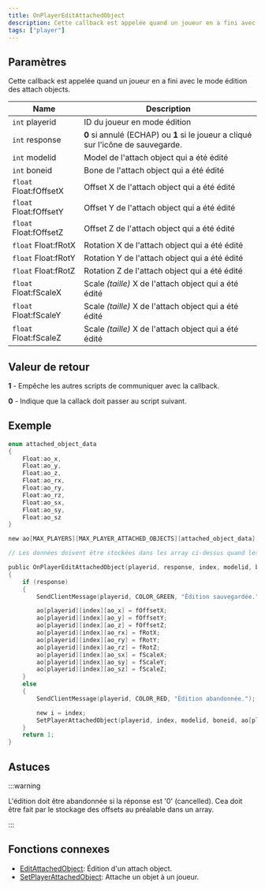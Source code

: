 ```yaml
---
title: OnPlayerEditAttachedObject
description: Cette callback est appelée quand un joueur en a fini avec le mode édition des attach objects.
tags: ["player"]
---
```


<VersionWarn name='callback' version='SA-MP 0.3e' />

## Paramètres

Cette callback est appelée quand un joueur en a fini avec le mode édition des attach objects.

| Name                   | Description                                                                       |
| ---------------------- | --------------------------------------------------------------------------------- |
| `int` playerid         | ID du joueur en mode édition                                                      |
| `int` response         | **0** si annulé (ECHAP) ou **1** si le joueur a cliqué sur l'icône de sauvegarde. |
| `int` modelid          | Model de l'attach object qui a été édité                                          |
| `int` boneid           | Bone de l'attach object qui a été édité                                           |
| `float` Float:fOffsetX | Offset X de l'attach object qui a été édité                                       |
| `float` Float:fOffsetY | Offset Y de l'attach object qui a été édité                                       |
| `float` Float:fOffsetZ | Offset Z de l'attach object qui a été édité                                       |
| `float` Float:fRotX    | Rotation X de l'attach object qui a été édité                                     |
| `float` Float:fRotY    | Rotation Y de l'attach object qui a été édité                                     |
| `float` Float:fRotZ    | Rotation Z de l'attach object qui a été édité                                     |
| `float` Float:fScaleX  | Scale _(taille)_ X de l'attach object qui a été édité                             |
| `float` Float:fScaleY  | Scale _(taille)_ X de l'attach object qui a été édité                             |
| `float` Float:fScaleZ  | Scale _(taille)_ X de l'attach object qui a été édité                             |

## Valeur de retour

**1** - Empêche les autres scripts de communiquer avec la callback.

**0** - Indique que la callack doit passer au script suivant.

## Exemple

```c
enum attached_object_data
{
    Float:ao_x,
    Float:ao_y,
    Float:ao_z,
    Float:ao_rx,
    Float:ao_ry,
    Float:ao_rz,
    Float:ao_sx,
    Float:ao_sy,
    Float:ao_sz
}

new ao[MAX_PLAYERS][MAX_PLAYER_ATTACHED_OBJECTS][attached_object_data];

// Les données doivent être stockées dans les array ci-dessus quand les attach objects sont ... attachés.

public OnPlayerEditAttachedObject(playerid, response, index, modelid, boneid, Float:fOffsetX, Float:fOffsetY, Float:fOffsetZ, Float:fRotX, Float:fRotY, Float:fRotZ, Float:fScaleX, Float:fScaleY, Float:fScaleZ)
{
    if (response)
    {
        SendClientMessage(playerid, COLOR_GREEN, "Édition sauvegardée.");

        ao[playerid][index][ao_x] = fOffsetX;
        ao[playerid][index][ao_y] = fOffsetY;
        ao[playerid][index][ao_z] = fOffsetZ;
        ao[playerid][index][ao_rx] = fRotX;
        ao[playerid][index][ao_ry] = fRotY;
        ao[playerid][index][ao_rz] = fRotZ;
        ao[playerid][index][ao_sx] = fScaleX;
        ao[playerid][index][ao_sy] = fScaleY;
        ao[playerid][index][ao_sz] = fScaleZ;
    }
    else
    {
        SendClientMessage(playerid, COLOR_RED, "Édition abandonnée.");

        new i = index;
        SetPlayerAttachedObject(playerid, index, modelid, boneid, ao[playerid][i][ao_x], ao[playerid][i][ao_y], ao[playerid][i][ao_z], ao[playerid][i][ao_rx], ao[playerid][i][ao_ry], ao[playerid][i][ao_rz], ao[playerid][i][ao_sx], ao[playerid][i][ao_sy], ao[playerid][i][ao_sz]);
    }
    return 1;
}
```

## Astuces

:::warning

L'édition doit être abandonnée si la réponse est '0' (cancelled). Cea doit être fait par le stockage des offsets au préalable dans un array. 

:::

## Fonctions connexes

- [EditAttachedObject](../functions/EditAttachedObject): Édition d'un attach object.
- [SetPlayerAttachedObject](../functions/SetPlayerAttachedObject): Attache un objet à un joueur.
